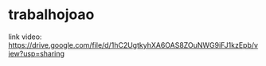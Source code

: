 # trabalhojoao

link video: https://drive.google.com/file/d/1hC2UgtkyhXA6OAS8ZOuNWG9iFJ1kzEpb/view?usp=sharing
